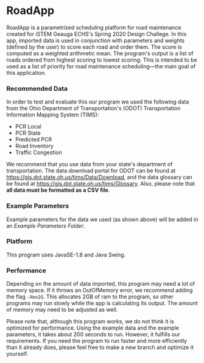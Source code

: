 # RoadApp
RoadApp is a parametrized scheduling platform for road maintenance created for iSTEM Geauga ECHS's Spring 2020 Design Challege. In this app, imported data is used in conjunction with parameters and weights (defined by the user) to score each road and order them. The score is computed as a weighted arithmetic mean. The program's output is a list of roads ordered from highest scoring to lowest scoring. This is intended to be used as a list of priority for road maintenance scheduling&mdash;the main goal of this application.

### Recommended Data
In order to test and evaluate this our program we used the following data from the Ohio Department of Transportation's (ODOT) Transportation Information Mapping System (TIMS):

* PCR Local
* PCR State
* Predicted PCR
* Road Inventory
* Traffic Congestion

We recommend that you use data from your state's department of transportation. The data download portal for ODOT can be found at <https://gis.dot.state.oh.us/tims/Data/Download>, and the data glossary can be found at <https://gis.dot.state.oh.us/tims/Glossary>. Also, please note that **all data must be formatted as a CSV file**.

### Example Parameters
Example parameters for the data we used (as shown above) will be added in an *Example Parameters Folder*.

### Platform
This program uses JavaSE-1.8 and Java Swing.

### Performance
Depending on the amount of data imported, this program may need a lot of memory space. If it throws an OutOfMemory error, we recommend adding the flag `-Xmx2G`. This allocates 2GB of ram to the program, so other programs may run slowly while the app is calculating its output. The amount of memory may need to be adjusted as well.

Please note that, although this program works, we do not think it is optimized for performance. Using the example data and the example parameters, it takes about 200 seconds to run. However, it fulfills our requirements. If you need the program to run faster and more efficiently than it already does, please feel free to make a new branch and optimize it yourself.